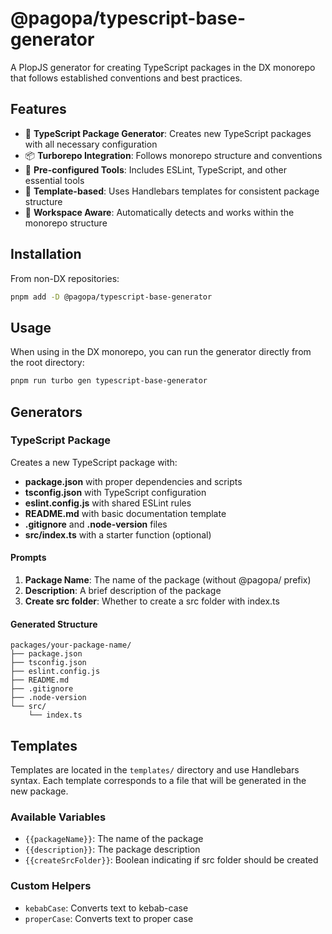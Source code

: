 # @pagopa/typescript-base-generator

A PlopJS generator for creating TypeScript packages in the DX monorepo that follows established conventions and best practices.

## Features

- 🚀 **TypeScript Package Generator**: Creates new TypeScript packages with all necessary configuration
- 📦 **Turborepo Integration**: Follows monorepo structure and conventions
- 🔧 **Pre-configured Tools**: Includes ESLint, TypeScript, and other essential tools
- 📝 **Template-based**: Uses Handlebars templates for consistent package structure
- 🎯 **Workspace Aware**: Automatically detects and works within the monorepo structure

## Installation

From non-DX repositories:

```bash
pnpm add -D @pagopa/typescript-base-generator
```

## Usage

When using in the DX monorepo, you can run the generator directly from the root directory:

```bash
pnpm run turbo gen typescript-base-generator
```

## Generators

### TypeScript Package

Creates a new TypeScript package with:

- **package.json** with proper dependencies and scripts
- **tsconfig.json** with TypeScript configuration
- **eslint.config.js** with shared ESLint rules
- **README.md** with basic documentation template
- **.gitignore** and **.node-version** files
- **src/index.ts** with a starter function (optional)

#### Prompts

1. **Package Name**: The name of the package (without @pagopa/ prefix)
2. **Description**: A brief description of the package
3. **Create src folder**: Whether to create a src folder with index.ts

#### Generated Structure

```
packages/your-package-name/
├── package.json
├── tsconfig.json
├── eslint.config.js
├── README.md
├── .gitignore
├── .node-version
└── src/
    └── index.ts
```

## Templates

Templates are located in the `templates/` directory and use Handlebars syntax. Each template corresponds to a file that will be generated in the new package.

### Available Variables

- `{{packageName}}`: The name of the package
- `{{description}}`: The package description
- `{{createSrcFolder}}`: Boolean indicating if src folder should be created

### Custom Helpers

- `kebabCase`: Converts text to kebab-case
- `properCase`: Converts text to proper case
